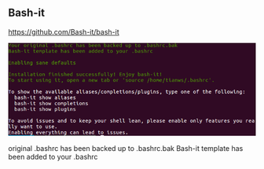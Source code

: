 ## Bash-it

https://github.com/Bash-it/bash-it

![](picture/美化shell/bash-it.bmp)

original .bashrc has been backed up to .bashrc.bak
Bash-it template has been added to your .bashrc

